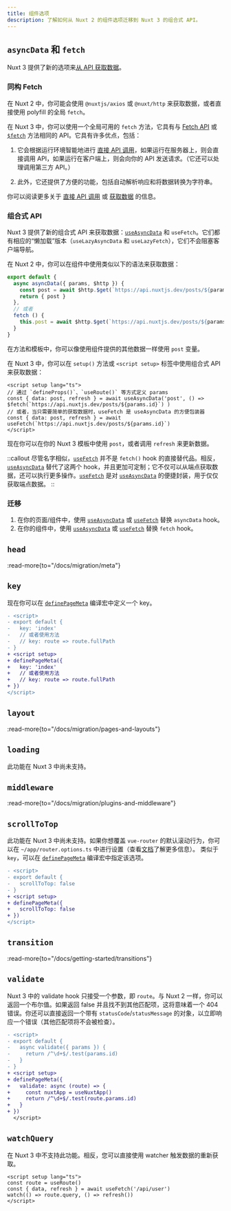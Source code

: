 ```yaml
---
title: 组件选项
description: 了解如何从 Nuxt 2 的组件选项迁移到 Nuxt 3 的组合式 API。
---
```


## `asyncData` 和 `fetch`

Nuxt 3 提供了新的选项来[从 API 获取数据](/docs/getting-started/data-fetching)。

<!-- TODO: Intro to <script setup> -->
<!-- TODO: Mention about options compatibility with asyncData -->

### 同构 Fetch

在 Nuxt 2 中，你可能会使用 `@nuxtjs/axios` 或 `@nuxt/http` 来获取数据，或者直接使用 polyfill 的全局 `fetch`。

在 Nuxt 3 中，你可以使用一个全局可用的 `fetch` 方法，它具有与 [Fetch API](https://developer.mozilla.org/en-US/docs/Web/API/Fetch_API/Using_Fetch) 或 [`$fetch`](/docs/api/utils/dollarfetch) 方法相同的 API。它具有许多优点，包括：

1. 它会根据运行环境智能地进行 [直接 API 调用](/docs/guide/concepts/server-engine#direct-api-calls)，如果运行在服务器上，则会直接调用 API，如果运行在客户端上，则会向你的 API 发送请求。（它还可以处理调用第三方 API。）

2. 此外，它还提供了方便的功能，包括自动解析响应和将数据转换为字符串。

你可以阅读更多关于 [直接 API 调用](/docs/guide/concepts/server-engine#direct-api-calls) 或 [获取数据](/docs/getting-started/data-fetching) 的信息。

### 组合式 API

Nuxt 3 提供了新的组合式 API 来获取数据：[`useAsyncData`](/docs/api/composables/use-async-data) 和 `useFetch`。它们都有相应的“懒加载”版本（`useLazyAsyncData` 和 `useLazyFetch`），它们不会阻塞客户端导航。

在 Nuxt 2 中，你可以在组件中使用类似以下的语法来获取数据：

```ts
export default {
  async asyncData({ params, $http }) {
    const post = await $http.$get(`https://api.nuxtjs.dev/posts/${params.id}`)
    return { post }
  },
  // 或者
  fetch () {
    this.post = await $http.$get(`https://api.nuxtjs.dev/posts/${params.id}`)
  }
}
```

在方法和模板中，你可以像使用组件提供的其他数据一样使用 `post` 变量。

在 Nuxt 3 中，你可以在 `setup()` 方法或 `<script setup>` 标签中使用组合式 API 来获取数据：

```vue
<script setup lang="ts">
// 通过 `defineProps()`、`useRoute()` 等方式定义 params
const { data: post, refresh } = await useAsyncData('post', () => $fetch(`https://api.nuxtjs.dev/posts/${params.id}`) )
// 或者，当只需要简单的获取数据时，useFetch 是 useAsyncData 的方便包装器
const { data: post, refresh } = await useFetch(`https://api.nuxtjs.dev/posts/${params.id}`)
</script>
```

现在你可以在你的 Nuxt 3 模板中使用 `post`，或者调用 `refresh` 来更新数据。

::callout
尽管名字相似，[`useFetch`](/docs/api/composables/use-fetch) 并不是 `fetch()` hook 的直接替代品。相反，[`useAsyncData`](/docs/api/composables/use-async-data) 替代了这两个 hook，并且更加可定制；它不仅可以从端点获取数据，还可以执行更多操作。[`useFetch`](/docs/api/composables/use-fetch) 是对 [`useAsyncData`](/docs/api/composables/use-async-data) 的便捷封装，用于仅仅获取端点数据。
::

### 迁移

1. 在你的页面/组件中，使用 [`useAsyncData`](/docs/api/composables/use-async-data) 或 [`useFetch`](/docs/api/composables/use-fetch) 替换 `asyncData` hook。
2. 在你的组件中，使用 [`useAsyncData`](/docs/api/composables/use-async-data) 或 [`useFetch`](/docs/api/composables/use-fetch) 替换 `fetch` hook。

## `head`

:read-more{to="/docs/migration/meta"}

## `key`

现在你可以在 [`definePageMeta`](/docs/api/utils/define-page-meta) 编译宏中定义一个 key。

```diff [pages/index.vue]
- <script>
- export default {
-   key: 'index'
-   // 或者使用方法
-   // key: route => route.fullPath
- }
+ <script setup>
+ definePageMeta({
+   key: 'index'
+   // 或者使用方法
+   // key: route => route.fullPath
+ })
</script>
```

## `layout`

:read-more{to="/docs/migration/pages-and-layouts"}

## `loading`

此功能在 Nuxt 3 中尚未支持。

## `middleware`

:read-more{to="/docs/migration/plugins-and-middleware"}

## `scrollToTop`

此功能在 Nuxt 3 中尚未支持。如果你想覆盖 `vue-router` 的默认滚动行为，你可以在 `~/app/router.options.ts` 中进行设置（查看[文档](/docs/guide/going-further/custom-routing#router-options)了解更多信息）。
类似于 `key`，可以在 [`definePageMeta`](/docs/api/utils/define-page-meta) 编译宏中指定该选项。

```diff [pages/index.vue]
- <script>
- export default {
-   scrollToTop: false
- }
+ <script setup>
+ definePageMeta({
+   scrollToTop: false
+ })
</script>
```

## `transition`

:read-more{to="/docs/getting-started/transitions"}

## `validate`

Nuxt 3 中的 validate hook 只接受一个参数，即 `route`。与 Nuxt 2 一样，你可以返回一个布尔值。如果返回 false 并且找不到其他匹配项，这将意味着一个 404 错误。你还可以直接返回一个带有 `statusCode`/`statusMessage` 的对象，以立即响应一个错误（其他匹配项将不会被检查）。

```diff [pages/users/[id\\].vue]
- <script>
- export default {
-   async validate({ params }) {
-     return /^\d+$/.test(params.id)
-   }
- }
+ <script setup>
+ definePageMeta({
+   validate: async (route) => {
+     const nuxtApp = useNuxtApp()
+     return /^\d+$/.test(route.params.id)
+   }
+ })
  </script>
```

## `watchQuery`

在 Nuxt 3 中不支持此功能。相反，您可以直接使用 watcher 触发数据的重新获取。

```vue [pages/users/[id\\].vue]
<script setup lang="ts">
const route = useRoute()
const { data, refresh } = await useFetch('/api/user')
watch(() => route.query, () => refresh())
</script>
```

